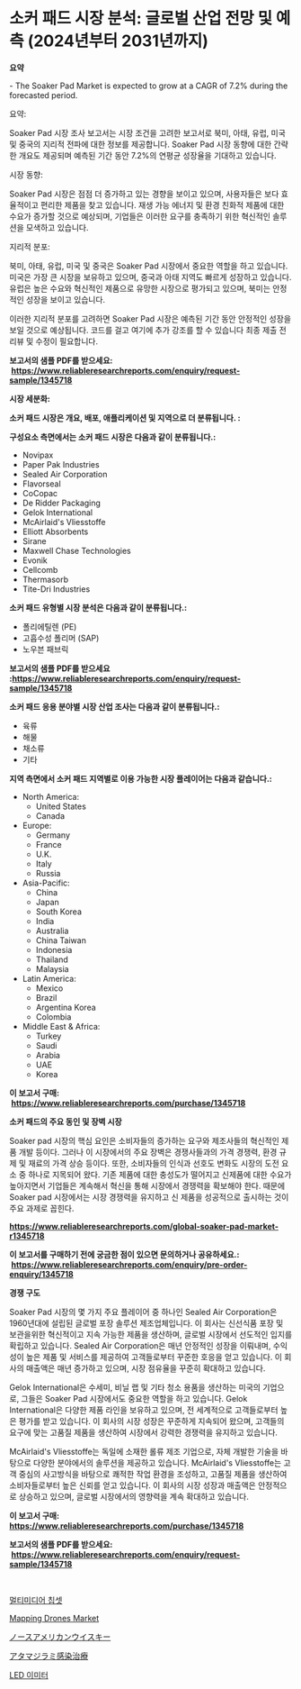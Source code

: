 <p><h1>소커 패드 시장 분석: 글로벌 산업 전망 및 예측 (2024년부터 2031년까지)</h1></p><p><strong>요약</strong></p>
<p><p>- The Soaker Pad Market is expected to grow at a CAGR of 7.2% during the forecasted period. </p><p>요약:</p><p>Soaker Pad 시장 조사 보고서는 시장 조건을 고려한  보고서로 북미, 아태, 유럽, 미국 및 중국의 지리적 전파에 대한 정보를 제공합니다. Soaker Pad 시장 동향에 대한 간략한 개요도 제공되며 예측된 기간 동안 7.2%의 연평균 성장율을 기대하고 있습니다.</p><p>시장 동향:</p><p>Soaker Pad 시장은 점점 더 증가하고 있는 경향을 보이고 있으며, 사용자들은 보다 효율적이고 편리한 제품을 찾고 있습니다. 재생 가능 에너지 및 환경 친화적 제품에 대한 수요가 증가할 것으로 예상되며, 기업들은 이러한 요구를 충족하기 위한 혁신적인 솔루션을 모색하고 있습니다.</p><p>지리적 분포:</p><p>북미, 아태, 유럽, 미국 및 중국은 Soaker Pad 시장에서 중요한 역할을 하고 있습니다. 미국은 가장 큰 시장을 보유하고 있으며, 중국과 아태 지역도 빠르게 성장하고 있습니다. 유럽은 높은 수요와 혁신적인 제품으로 유망한 시장으로 평가되고 있으며, 북미는 안정적인 성장을 보이고 있습니다.</p><p>이러한 지리적 분포를 고려하면 Soaker Pad 시장은 예측된 기간 동안 안정적인 성장을 보일 것으로 예상됩니다. 코드를 걸고 여기에 추가 강조를 할 수 있습니다 최종 제출 전 리뷰 및 수정이 필요합니다.</p></p>
<p><strong>보고서의 샘플 PDF를 받으세요: &nbsp;<a href="https://www.reliableresearchreports.com/enquiry/request-sample/1345718">https://www.reliableresearchreports.com/enquiry/request-sample/1345718</a></strong></p>
<p><strong>시장 세분화:</strong></p>
<p><strong> 소커 패드 시장은 개요, 배포, 애플리케이션 및 지역으로 더 분류됩니다. :</strong></p>
<p><strong>구성요소 측면에서는 소커 패드 시장은 다음과 같이 분류됩니다.:</strong></p>
<p><ul><li>Novipax</li><li>Paper Pak Industries</li><li>Sealed Air Corporation</li><li>Flavorseal</li><li>CoCopac</li><li>De Ridder Packaging</li><li>Gelok International</li><li>McAirlaid's Vliesstoffe</li><li>Elliott Absorbents</li><li>Sirane</li><li>Maxwell Chase Technologies</li><li>Evonik</li><li>Cellcomb</li><li>Thermasorb</li><li>Tite-Dri Industries</li></ul></p>
<p><strong> 소커 패드 유형별 시장 분석은 다음과 같이 분류됩니다.:</strong></p>
<p><ul><li>폴리에틸렌 (PE)</li><li>고흡수성 폴리머 (SAP)</li><li>노우븐 패브릭</li></ul></p>
<p><strong>보고서의 샘플 PDF를 받으세요 :<a href="https://www.reliableresearchreports.com/enquiry/request-sample/1345718">https://www.reliableresearchreports.com/enquiry/request-sample/1345718</a></strong></p>
<p><strong> 소커 패드 응용 분야별 시장 산업 조사는 다음과 같이 분류됩니다.:</strong></p>
<p><ul><li>육류</li><li>해물</li><li>채소류</li><li>기타</li></ul></p>
<p><strong>지역 측면에서 소커 패드 지역별로 이용 가능한 시장 플레이어는 다음과 같습니다.:</strong></p>
<p><ul>
    <li>
        North America:
        <ul>
            <li>United States</li>
            <li>Canada</li>
        </ul>
    </li>
    <li>
        Europe:
        <ul>
            <li>Germany</li>
            <li>France</li>
            <li>U.K.</li>
            <li>Italy</li>
            <li>Russia</li>
        </ul>
    </li>
    <li>
        Asia-Pacific:
        <ul>
            <li>China</li>
            <li>Japan</li>
            <li>South Korea</li>
            <li>India</li>
            <li>Australia</li>
            <li>China Taiwan</li>
            <li>Indonesia</li>
            <li>Thailand</li>
            <li>Malaysia</li>
        </ul>
    </li>
    <li>
        Latin America:
        <ul>
            <li>Mexico</li>
            <li>Brazil</li>
            <li>Argentina Korea</li>
            <li>Colombia</li>
        </ul>
    </li>
    <li>
        Middle East & Africa:
        <ul>
            <li>Turkey</li>
            <li>Saudi</li>
            <li>Arabia</li>
            <li>UAE</li>
            <li>Korea</li>
        </ul>
    </li>
    </ul></p>
<p><strong>이 보고서 구매: &nbsp;<a href="https://www.reliableresearchreports.com/purchase/1345718">https://www.reliableresearchreports.com/purchase/1345718</a></strong></p>
<p><strong>소커 패드의 주요 동인 및 장벽 시장</strong></p>
<p><p>Soaker pad 시장의 핵심 요인은 소비자들의 증가하는 요구와 제조사들의 혁신적인 제품 개발 등이다. 그러나 이 시장에서의 주요 장벽은 경쟁사들과의 가격 경쟁력, 환경 규제 및 재료의 가격 상승 등이다. 또한, 소비자들의 인식과 선호도 변화도 시장의 도전 요소 중 하나로 지목되어 왔다. 기존 제품에 대한 충성도가 떨어지고 신제품에 대한 수요가 높아지면서 기업들은 계속해서 혁신을 통해 시장에서 경쟁력을 확보해야 한다. 때문에 Soaker pad 시장에서는 시장 경쟁력을 유지하고 신 제품을 성공적으로 출시하는 것이 주요 과제로 꼽힌다.</p></p>
<p><strong><a href="https://www.reliableresearchreports.com/global-soaker-pad-market-r1345718">https://www.reliableresearchreports.com/global-soaker-pad-market-r1345718</a></strong></p>
<p><strong>이 보고서를 구매하기 전에 궁금한 점이 있으면 문의하거나 공유하세요.: &nbsp;<a href="https://www.reliableresearchreports.com/enquiry/pre-order-enquiry/1345718">https://www.reliableresearchreports.com/enquiry/pre-order-enquiry/1345718</a></strong></p>
<p><strong>경쟁 구도</strong></p>
<p><p>Soaker Pad 시장의 몇 가지 주요 플레이어 중 하나인 Sealed Air Corporation은 1960년대에 설립된 글로벌 포장 솔루션 제조업체입니다. 이 회사는 신선식품 포장 및 보관을위한 혁신적이고 지속 가능한 제품을 생산하며, 글로벌 시장에서 선도적인 입지를 확립하고 있습니다. Sealed Air Corporation은 매년 안정적인 성장을 이뤄내며, 수익성이 높은 제품 및 서비스를 제공하여 고객들로부터 꾸준한 호응을 얻고 있습니다. 이 회사의 매출액은 매년 증가하고 있으며, 시장 점유율을 꾸준히 확대하고 있습니다.</p><p>Gelok International은 수세미, 비닐 랩 및 기타 청소 용품을 생산하는 미국의 기업으로, 그들은 Soaker Pad 시장에서도 중요한 역할을 하고 있습니다. Gelok International은 다양한 제품 라인을 보유하고 있으며, 전 세계적으로 고객들로부터 높은 평가를 받고 있습니다. 이 회사의 시장 성장은 꾸준하게 지속되어 왔으며, 고객들의 요구에 맞는 고품질 제품을 생산하여 시장에서 강력한 경쟁력을 유지하고 있습니다.</p><p>McAirlaid's Vliesstoffe는 독일에 소재한 롤류 제조 기업으로, 자체 개발한 기술을 바탕으로 다양한 분야에서의 솔루션을 제공하고 있습니다. McAirlaid's Vliesstoffe는 고객 중심의 사고방식을 바탕으로 쾌적한 작업 환경을 조성하고, 고품질 제품을 생산하여 소비자들로부터 높은 신뢰를 얻고 있습니다. 이 회사의 시장 성장과 매출액은 안정적으로 상승하고 있으며, 글로벌 시장에서의 영향력을 계속 확대하고 있습니다.</p></p>
<p><strong>이 보고서 구매: &nbsp; <a href="https://www.reliableresearchreports.com/purchase/1345718">https://www.reliableresearchreports.com/purchase/1345718</a></strong></p>
<p><strong>보고서의 샘플 PDF를 받으세요: &nbsp;<a href="https://www.reliableresearchreports.com/enquiry/request-sample/1345718">https://www.reliableresearchreports.com/enquiry/request-sample/1345718</a></strong><strong></strong></p>
<p>&nbsp;</p>
<p><p><a href="https://medium.com/@dellkoepp03/%EB%A9%80%ED%8B%B0%EB%AF%B8%EB%94%94%EC%96%B4-%EC%B9%A9%EC%85%8B-%EC%8B%9C%EC%9E%A5-%EC%8B%9C%EC%9E%A5-cagr-%EC%8B%9C%EC%9E%A5-%ED%8A%B8%EB%A0%8C%EB%93%9C-%EB%B0%8F-%EC%84%B1%EC%9E%A5-%EC%A0%84%EB%9E%B5%EC%97%90-%EB%8C%80%ED%95%9C-%ED%86%B5%EC%B0%B0%EB%A0%A5-03379ceaf2f2">멀티미디어 칩셋</a></p><p><a href="https://github.com/singletonthaxterkelliehr2df/Market-Research-Report-List-1/blob/main/mapping-drones-market.md">Mapping Drones Market</a></p><p><a href="https://medium.com/@hugofirst21/%E5%8C%97%E7%B1%B3%E3%81%AE%E3%82%A6%E3%82%A4%E3%82%B9%E3%82%AD%E3%83%BC%E5%B8%82%E5%A0%B4%E8%A6%8F%E6%A8%A1-%E5%B9%B4%E9%96%93%E6%88%90%E9%95%B7%E7%8E%87-%E3%83%88%E3%83%AC%E3%83%B3%E3%83%89-2024-2030-3ad60606f5c0">ノースアメリカンウイスキー</a></p><p><a href="https://medium.com/@fabianhoncescu2022/%E3%82%B7%E3%83%A9%E3%83%9F%E6%84%9F%E6%9F%93%E7%97%87%E6%B2%BB%E7%99%82%E5%B8%82%E5%A0%B4%E8%AA%BF%E6%9F%BB%E3%83%AC%E3%83%9D%E3%83%BC%E3%83%88-%E3%81%9D%E3%81%AE%E6%AD%B4%E5%8F%B2%E3%81%A82031%E5%B9%B4%E3%81%BE%E3%81%A7%E3%81%AE%E4%BA%88%E6%B8%AC-cb85a4b08d6b">アタマジラミ感染治療</a></p><p><a href="https://medium.com/@rickymetzdvm/led-%EB%B0%9C%EA%B4%91%EC%B2%B4-%EC%8B%9C%EC%9E%A5-%EC%8B%9C%EC%9E%A5-%EC%A0%90%EC%9C%A0%EC%9C%A8-%EC%8B%9C%EC%9E%A5-%EB%8F%99%ED%96%A5-%EB%B0%8F-%EB%AF%B8%EB%9E%98-%EC%84%B1%EC%9E%A5-%ED%83%90%EC%83%89-53e21be96e93">LED 이미터</a></p></p>